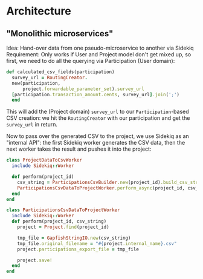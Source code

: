 # Architecture

## "Monolithic microservices"
Idea: Hand-over data from one pseudo-microservice to another via Sidekiq
Requirement: Only works if User and Project model don't get mixed up, so
first, we need to do all the querying via Participation (User domain):

``` ruby
def calculated_csv_fields(participation)
  survey_url = RoutingCreator.
  new(participation,
      project.forwardable_parameter_set).survey_url
  [participation.transaction_amount.cents, survey_url].join(';')
  end
```

This will add the (Project domain) `survey_url` to our
`Participation`-based CSV creation: we hit the `RoutingCreator` with our
participation and get the `survey_url` in return.

Now to pass over the generated CSV to the project, we use Sidekiq as an
"internal API": the first Sidekiq worker generates the CSV data, then
the next worker takes the result and pushes it into the project:

``` ruby
class ProjectDataToCsvWorker
  include Sidekiq::Worker

  def perform(project_id)
    csv_string = ParticipationsCsvBuilder.new(project_id).build_csv_string
    ParticipationsCsvDataToProjectWorker.perform_async(project_id, csv_string)
  end
end
```

``` ruby
class ParticipationsCsvDataToProjectWorker
  include Sidekiq::Worker
  def perform(project_id, csv_string)
    project = Project.find(project_id)

    tmp_file = GapfishStringIO.new(csv_string)
    tmp_file.original_filename = "#{project.internal_name}.csv"
    project.participations_export_file = tmp_file

    project.save!
  end
end
```
